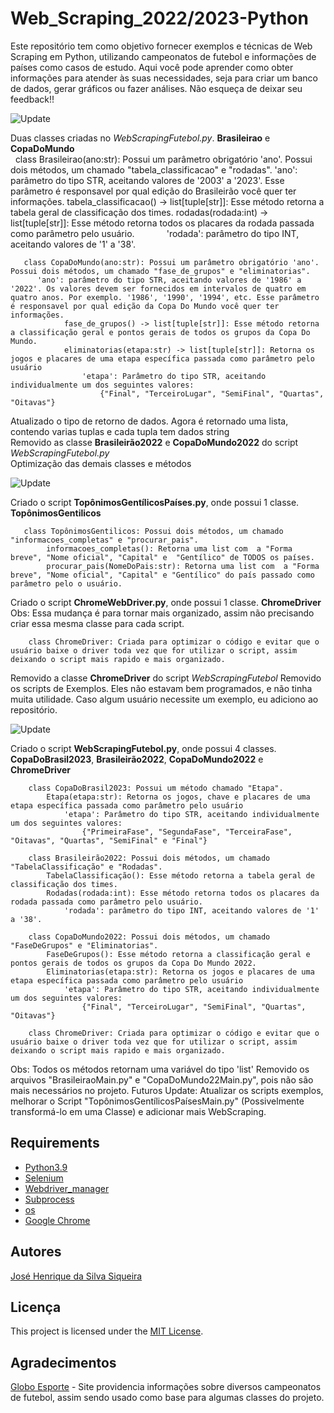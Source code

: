 # Web_Scraping_2022/2023-Python
Este repositório tem como objetivo fornecer exemplos e técnicas de Web Scraping em Python, utilizando campeonatos de futebol e informações de países como casos de estudo. Aqui você pode aprender como obter informações para atender às suas necessidades, seja para criar um banco de dados, gerar gráficos ou fazer análises. Não esqueça de deixar seu feedback!!

![Update](https://img.shields.io/badge/update%20data-19%2F02%2F2023-brightgreen)

Duas classes criadas no *WebScrapingFutebol.py*. **Brasileirao** e **CopaDoMundo**</br>
       class Brasileirao(ano:str): Possui um parâmetro obrigatório 'ano'. Possui dois métodos, um chamado "tabela_classificacao" e "rodadas".
          'ano': parâmetro do tipo STR, aceitando valores de '2003' a '2023'. Esse parâmetro é responsavel por qual edição do Brasileirão você quer ter informações.
                tabela_classificacao() -> list[tuple[str]]: Esse método retorna a tabela geral de classificação dos times.
                rodadas(rodada:int) -> list[tuple[str]]: Esse método retorna todos os placares da rodada passada como parâmetro pelo usuário.
                    'rodada': parâmetro do tipo INT, aceitando valores de '1' a '38'.

       class CopaDoMundo(ano:str): Possui um parâmetro obrigatório 'ano'. Possui dois métodos, um chamado "fase_de_grupos" e "eliminatorias".
          'ano': parâmetro do tipo STR, aceitando valores de '1986' a '2022'. Os valores devem ser fornecidos em intervalos de quatro em quatro anos. Por exemplo. '1986', '1990', '1994', etc. Esse parâmetro é responsavel por qual edição da Copa Do Mundo você quer ter informações.
                fase_de_grupos() -> list[tuple[str]]: Esse método retorna a classificação geral e pontos gerais de todos os grupos da Copa Do Mundo.
                eliminatorias(etapa:str) -> list[tuple[str]]: Retorna os jogos e placares de uma etapa específica passada como parâmetro pelo usuário
                    'etapa': Parâmetro do tipo STR, aceitando individualmente um dos seguintes valores:
                        {"Final", "TerceiroLugar", "SemiFinal", "Quartas", "Oitavas"}

Atualizado o tipo de retorno de dados. Agora é retornado uma lista, contendo varias tuplas e cada tupla tem dados string</br>
Removido as classe **Brasileirão2022**  e **CopaDoMundo2022** do script *WebScrapingFutebol.py*</br>
Optimização das demais classes e métodos</br>




![Update](https://img.shields.io/badge/update%20data-13%2F02%2F2023-brightgreen)

   Criado o script **TopônimosGentílicosPaíses.py**, onde possui 1 classe. **TopônimosGentilicos**</br>

       class TopônimosGentilicos: Possui dois métodos, um chamado "informacoes_completas" e "procurar_pais".
            informacoes_completas(): Retorna uma list com  a "Forma breve", "Nome oficial", "Capital" e  "Gentílico" de TODOS os países.
            procurar_pais(NomeDoPais:str): Retorna uma list com  a "Forma breve", "Nome oficial", "Capital" e "Gentílico" do país passado como parâmetro pelo o usuário.

   Criado o script **ChromeWebDriver.py**, onde possui 1 classe. **ChromeDriver**</br>
        Obs: Essa mudança é para tornar mais organizado, assim não precisando criar essa mesma classe para cada script.

        class ChromeDriver: Criada para optimizar o código e evitar que o usuário baixe o driver toda vez que for utilizar o script, assim deixando o script mais rapido e mais organizado.

Removido a classe **ChromeDriver** do script *WebScrapingFutebol*
Removido os scripts de Exemplos. Eles não estavam bem programados, e não tinha muita utilidade. Caso algum usuário necessite um exemplo, eu adiciono ao repositório.




![Update](https://img.shields.io/badge/update%20data-09%2F02%2F2023-brightgreen)

   Criado o script **WebScrapingFutebol.py**, onde possui 4 classes. **CopaDoBrasil2023**, **Brasileirão2022**, **CopaDoMundo2022** e **ChromeDriver**</br>
   
        class CopaDoBrasil2023: Possui um método chamado "Etapa".
            Etapa(etapa:str): Retorna os jogos, chave e placares de uma etapa específica passada como parâmetro pelo usuário
                'etapa': Parâmetro do tipo STR, aceitando individualmente um dos seguintes valores:
                    {"PrimeiraFase", "SegundaFase", "TerceiraFase", "Oitavas", "Quartas", "SemiFinal" e "Final"}

        class Brasileirão2022: Possui dois métodos, um chamado "TabelaClassificação" e "Rodadas".
            TabelaClassificação(): Esse método retorna a tabela geral de classificação dos times.
            Rodadas(rodada:int): Esse método retorna todos os placares da rodada passada como parâmetro pelo usuário.
                'rodada': parâmetro do tipo INT, aceitando valores de '1' a '38'.

        class CopaDoMundo2022: Possui dois métodos, um chamado "FaseDeGrupos" e "Eliminatorias".
            FaseDeGrupos(): Esse método retorna a classificação geral e pontos gerais de todos os grupos da Copa Do Mundo 2022.
            Eliminatorias(etapa:str): Retorna os jogos e placares de uma etapa específica passada como parâmetro pelo usuário
                'etapa': Parâmetro do tipo STR, aceitando individualmente um dos seguintes valores:
                    {"Final", "TerceiroLugar", "SemiFinal", "Quartas", "Oitavas"}
        
        class ChromeDriver: Criada para optimizar o código e evitar que o usuário baixe o driver toda vez que for utilizar o script, assim deixando o script mais rapido e mais organizado.
        
Obs: Todos os métodos retornam uma variável do tipo 'list'
Removido os arquivos "BrasileiraoMain.py" e "CopaDoMundo22Main.py", pois não são mais necessários no projeto.
Futuros Update: Atualizar os scripts exemplos, melhorar o Script "TopônimosGentílicosPaísesMain.py" (Possivelmente transformá-lo em uma Classe) e adicionar mais WebScraping.

## Requirements
 - [Python3.9](https://www.python.org/)
 - [Selenium](https://pypi.org/project/selenium/)
 - [Webdriver_manager](https://pypi.org/project/webdriver-manager/)
 - [Subprocess](https://docs.python.org/3/library/subprocess.html)
 - [os](https://docs.python.org/3/library/os.html)
 - [Google Chrome](https://www.google.com/intl/pt-BR/chrome/)

## Autores
[José Henrique da Silva Siqueira](https://www.linkedin.com/in/jos%C3%A9-henrique-siqueira-852664218/)

## Licença
   This project is licensed under the [MIT License](/LICENSE).

## Agradecimentos
[Globo Esporte](https://ge.globo.com/) - Site providencia informações sobre diversos campeonatos de futebol, assim sendo usado como base para algumas classes do projeto.
